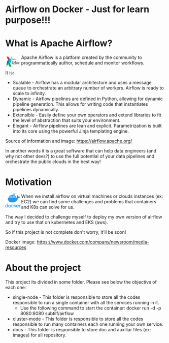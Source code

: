 # Airflow on Docker - Just for learn purpose!!! 

# What is Apache Airflow?
<img align="left" src="https://github.com/subtilf/apache-airflow-learning/blob/main/docs/images/apache-airflow-logo.png?raw=true" width="50" height="44"> Apache Airflow is a platform created by the community to programmatically author, schedule and monitor workflows.

It is:
* Scalable - Airflow has a modular architecture and uses a message queue to orchestrate an arbitrary number of workers. Airflow is ready to scale to infinity.
* Dynamic - Airflow pipelines are defined in Python, allowing for dynamic pipeline generation. This allows for writing code that instantiates pipelines dynamically.
* Extensible - Easily define your own operators and extend libraries to fit the level of abstraction that suits your environment.
* Elegant - Airflow pipelines are lean and explicit. Parametrization is built into its core using the powerful Jinja templating engine.

Source of information and image: https://airflow.apache.org/

In another words it is a great software that can help data engineers (and why not other devs?) to use the full potential of your data pipelines and orchestrate the public clouds in the best way!

# Motivation
<img align="left" src="https://github.com/subtilf/apache-airflow-learning/blob/main/docs/images/docker-logo.png?raw=true" width="50" height="44">When we install airflow on virtual machines or clouds instances (ex: EC2) we can find some challenges and problems that containers and K8s can solve for us.

The way I decided to challenge myself to deploy my own version of airflow and try to use that on kubernetes and EKS (aws).

So if this project is not complete don't worry, it'll be soon!

Docker image: https://www.docker.com/company/newsroom/media-resources

# About the project
This project its divided in some folder. Please see below the objective of each one:
* single-node - This folder is responsible to store all the codes responsible to run a single container with all the services running in it.
  * Use the following command to start the container: docker run -d -p 8080:8080 subtilf/airflow
* cluster-mode - This folder is responsible to store all the codes responsible to run many containers each one running your own service.
* docs - This folder is responsible to store doc and auxiliar files (ex: images) for all repository.